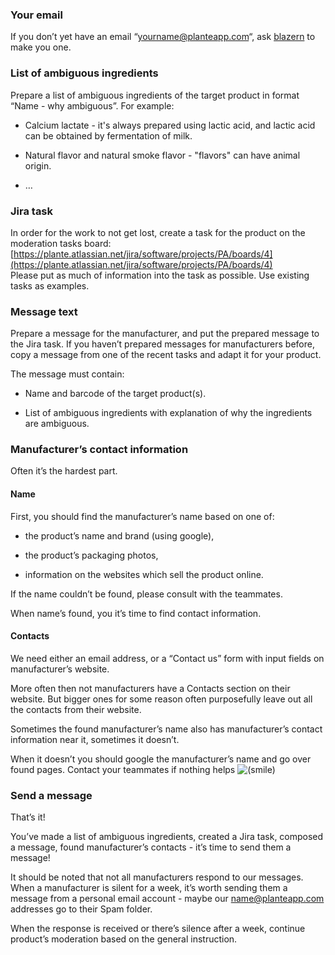 ### Your email

If you don’t yet have an email “yourname@planteapp.com“, ask [blazern](https://github.com/blazern/) to make you one.

### List of ambiguous ingredients

Prepare a list of ambiguous ingredients of the target product in format “Name - why ambiguous”. For example:

*   Calcium lactate - it's always prepared using lactic acid, and lactic acid can be obtained by fermentation of milk.
    
*   Natural flavor and natural smoke flavor - "flavors" can have animal origin.
    
*   …
    

### Jira task

In order for the work to not get lost, create a task for the product on the moderation tasks board: [https://plante.atlassian.net/jira/software/projects/PA/boards/4](https://plante.atlassian.net/jira/software/projects/PA/boards/4)  
Please put as much of information into the task as possible. Use existing tasks as examples.

### Message text

Prepare a message for the manufacturer, and put the prepared message to the Jira task. If you haven’t prepared messages for manufacturers before, copy a message from one of the recent tasks and adapt it for your product.

The message must contain:

*   Name and barcode of the target product(s).
    
*   List of ambiguous ingredients with explanation of why the ingredients are ambiguous.
    

### Manufacturer’s contact information

Often it’s the hardest part.

#### Name

First, you should find the manufacturer’s name based on one of:

*   the product’s name and brand (using google),
    
*   the product’s packaging photos,
    
*   information on the websites which sell the product online.
    

If the name couldn’t be found, please consult with the teammates.

When name’s found, you it’s time to find contact information.

#### Contacts

We need either an email address, or a “Contact us” form with input fields on manufacturer’s website.

More often then not manufacturers have a Contacts section on their website. But bigger ones for some reason often purposefully leave out all the contacts from their website.

Sometimes the found manufacturer’s name also has manufacturer’s contact information near it, sometimes it doesn’t.

When it doesn’t you should google the manufacturer’s name and go over found pages. Contact your teammates if nothing helps ![(smile)](https://plante.atlassian.net/wiki/s/-1697350906/6452/f64f6b1f49c9f74f3c74ab2885562c07d422b448/_/images/icons/emoticons/smile.png)

### Send a message

That’s it!

You’ve made a list of ambiguous ingredients, created a Jira task, composed a message, found manufacturer’s contacts - it’s time to send them a message!

It should be noted that not all manufacturers respond to our messages. When a manufacturer is silent for a week, it’s worth sending them a message from a personal email account - maybe our [name@planteapp.com](mailto:name@planteapp.com) addresses go to their Spam folder.

When the response is received or there’s silence after a week, continue product’s moderation based on the general instruction.